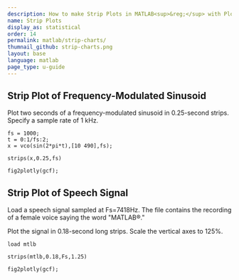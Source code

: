 ```yaml
---
description: How to make Strip Plots in MATLAB<sup>&reg;</sup> with Plotly.
name: Strip Plots
display_as: statistical
order: 14
permalink: matlab/strip-charts/
thumnail_github: strip-charts.png
layout: base
language: matlab
page_type: u-guide
---
```


## Strip Plot of Frequency-Modulated Sinusoid

Plot two seconds of a frequency-modulated sinusoid in 0.25-second strips. Specify a sample rate of 1 kHz.

```{matlab}
fs = 1000;
t = 0:1/fs:2;
x = vco(sin(2*pi*t),[10 490],fs);

strips(x,0.25,fs)

fig2plotly(gcf);
```

<!--------------------- EXAMPLE BREAK ------------------------->

## Strip Plot of Speech Signal

Load a speech signal sampled at Fs=7418Hz. The file contains the recording of a female voice saying the word "MATLAB®."

Plot the signal in 0.18-second long strips. Scale the vertical axes to 125%.

```{matlab}
load mtlb

strips(mtlb,0.18,Fs,1.25)

fig2plotly(gcf);
```

<!--------------------- EXAMPLE BREAK ------------------------->

